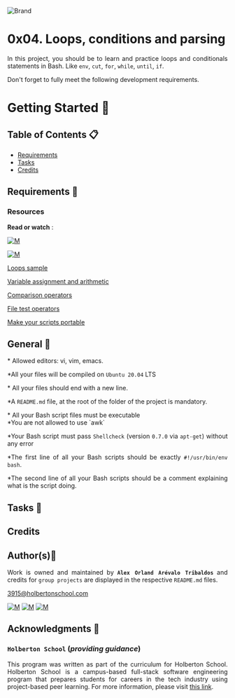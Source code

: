 ![Brand](https://assets.website-files.com/6105315644a26f77912a1ada/610540e8b4cd6969794fe673_Holberton_School_logo-04-04.svg)

# 0x04. Loops, conditions and parsing
<div style="text-align: justify">
	
In this project, you should be to learn and practice loops and conditionals statements in Bash. Like `env`, `cut`, `for`, `while`, `until`, `if`.

<div style="text-align: justify">
Don't forget to fully meet the following development requirements. </div>


# Getting Started :running:

## Table of Contents :clipboard:

* [Requirements](#requirements-page_with_curl)
* [Tasks](#tasks-page_with_curl)
* [Credits](#credits)

## Requirements :page_with_curl:

### Resources

**Read or watch** :

[![M](https://upload.wikimedia.org/wikipedia/commons/thumb/2/2f/Google_2015_logo.svg/80px-Google_2015_logo.svg.png)](https://www.google.com/search?q=linux+pid&ei=xvIPYuP3MtOOwbkP5LS6kAo&ved=0ahUKEwjj8unR_Yn2AhVTRzABHWSaDqIQ4dUDCA4&uact=5&oq=linix+pid&gs_lcp=Cgdnd3Mtd2l6EAMyBAgAEEcyBAgAEEcyBAgAEEcyBAgAEEcyBAgAEEcyBAgAEEcyBAgAEEcyBAgAEEdKBAhBGABKBAhGGABQAFgAYKURaABwA3gAgAEAiAEAkgEAmAEAyAEIwAEB&sclient=gws-wiz)

[![M](https://upload.wikimedia.org/wikipedia/commons/thumb/e/e1/Logo_of_YouTube_%282015-2017%29.svg/70px-Logo_of_YouTube_%282015-2017%29.svg.png)](https://www.youtube.com/watch?v=_5vBubyo1Hs)

<div style="text-align: justify">
	
[Loops sample](https://tldp.org/LDP/Bash-Beginners-Guide/html/sect_09_01.html)</div>
<div style="text-align: justify">
	
[Variable assignment and arithmetic](https://tldp.org/LDP/abs/html/ops.html)</div>
<div style="text-align: justify">
	
[Comparison operators](https://tldp.org/LDP/abs/html/comparison-ops.html)</div>
<div style="text-align: justify">

[File test operators](https://tldp.org/LDP/abs/html/fto.html)</div>
<div style="text-align: justify">

[Make your scripts portable](https://www.cyberciti.biz/tips/finding-bash-perl-python-portably-using-env.html)</div>
<div style="text-align: justify">


## General :page_with_curl:
<div style="text-align: justify">
* Allowed editors: vi, vim, emacs. </div>
<div style="text-align: justify">
	
*All your files will be compiled on `Ubuntu 20.04` LTS </div>
<div style="text-align: justify">
* All your files should end with a new line. </div>
<div style="text-align: justify">
	
*A `README.md` file, at the root of the folder of the project is mandatory. </div>

<div style="text-align: justify">
* All your Bash script files must be executable</div>

<div style="text-align: justify">
*You are not allowed to use `awk`</div>

<div style="text-align: justify">
	
*Your Bash script must pass `Shellcheck` (version `0.7.0` via `apt-get`) without any error </div>
	
<div style="text-align: justify">
	
*The first line of all your Bash scripts should be exactly `#!/usr/bin/env bash`. </div>

<div style="text-align: justify">
	
*The second line of all your Bash scripts should be a comment explaining what is the script doing. 


## Tasks :page_with_curl:




## Credits

## Author(s):blue_book:

Work is owned and maintained by 
	**`Alex Orland Arévalo Tribaldos`**  and credits for `group projects` are displayed in the respective `README.md` files.

<3915@holbertonschool.com>
	
[![M](https://upload.wikimedia.org/wikipedia/commons/thumb/9/91/Octicons-mark-github.svg/25px-Octicons-mark-github.svg.png)](https://github.com/Alexoat76)
[![M](https://upload.wikimedia.org/wikipedia/fr/thumb/c/c8/Twitter_Bird.svg/25px-Twitter_Bird.svg.png)](https://twitter.com/aoarevalot)
[![M](https://upload.wikimedia.org/wikipedia/commons/thumb/c/ca/LinkedIn_logo_initials.png/25px-LinkedIn_logo_initials.png)](https://www.linkedin.com/in/Alexoat76/)


## Acknowledgments :mega: 

### **`Holberton School`** (*providing guidance*)
	
This program was written as part of the curriculum for Holberton School.
Holberton School is a campus-based full-stack software engineering program
that prepares students for careers in the tech industry using project-based
peer learning. For more information,  please visit [this link](https://www.holbertonschool.com/).
